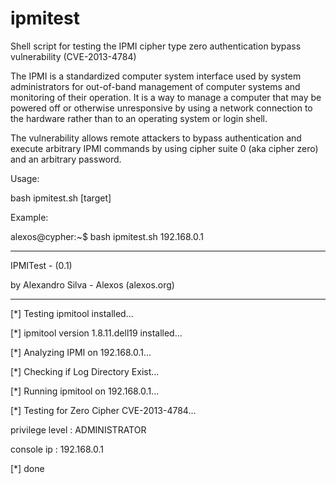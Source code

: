 ipmitest
========

Shell script for testing the IPMI cipher type zero authentication bypass vulnerability (CVE-2013-4784)

The IPMI  is a standardized computer system interface used by system administrators for out-of-band management of computer
systems and monitoring of their operation. It is a way to manage a computer that may be powered off or otherwise unresponsive by using a network connection to the hardware
rather than to an operating system or login shell.

The vulnerability allows remote attackers to bypass authentication and execute arbitrary IPMI commands by using cipher suite 0 (aka cipher zero) 
and an arbitrary password.

Usage:

bash ipmitest.sh [target]

Example:

alexos@cypher:~$ bash ipmitest.sh 192.168.0.1

------------------------------------------------------
 

IPMITest - (0.1)

by Alexandro Silva - Alexos (alexos.org)


------------------------------------------------------ 



[*] Testing ipmitool installed...



[*] ipmitool version 1.8.11.dell19 installed...



[*] Analyzing IPMI on 192.168.0.1...



[*] Checking if Log Directory Exist...



[*] Running ipmitool on 192.168.0.1...



[*] Testing for Zero Cipher CVE-2013-4784...

privilege level               : ADMINISTRATOR

console ip                    : 192.168.0.1



[*] done
